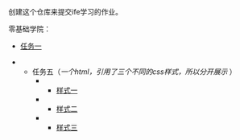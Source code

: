 创建这个仓库来提交ife学习的作业。  

零基础学院：  
* [任务一](https://clchua.github.io/ife/2018ife/day1)

- * 任务五（*一个html，引用了三个不同的css样式，所以分开展示* ）
    - * [样式一](https://clchua.github.io/ife/2018ife/html/task5_resume_1.html)
    - * [样式二](https://clchua.github.io/ife/2018ife/html/task5_resume_2.html)
    - * [样式三](https://clchua.github.io/ife/2018ife/html/task5_resume_3.html)

